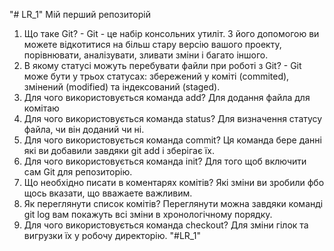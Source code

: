"# LR_1" 
Мій перший репозиторій 
1.	Що таке Git? - Git - це набір консольних утиліт. З його допомогою ви можете відкотитися на більш стару версію вашого проекту, порівнювати, аналізувати, зливати зміни і багато іншого.
2.	В якому статусі можуть перебувати файли при роботі з Git? - Git може бути у трьох статусах: збережений у коміті (commited), змінений (modified) та індексований (staged).
3.	Для чого використовується  команда add? Для додання файла для комітаю
4.	Для чого використовується  команда status? Для визначення статусу файла, чи він доданий чи ні.
5.	Для чого використовується  команда commit? Ця команда бере данні які ви добавили завдяки git add і зберігає їх.
6.	Для чого використовується  команда init? Для того щоб включити сам Git для репозиторію.
7.	Що необхідно писати в коментарях комітів? Які зміни ви зробили фбо щось вказати, що вважаете важливим.
8.	Як переглянути список комітів? Переглянути можна завдяки команді git log вам покажуть всі зміни в хронологічному порядку.
9.	Для чого використовується  команда checkout? Для зміни гілок та вигрузки їх у робочу директорію.
 "#LR_1" 
